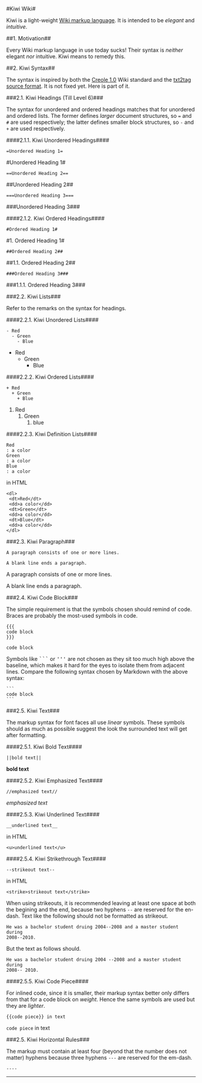 #Kiwi Wiki#

Kiwi is a light-weight [Wiki markup
language](http://c2.com/cgi/wiki?WikiMarkupLanguage).  It is intended to be
*elegant* and *intuitive*.

##1. Motivation##

Every Wiki markup language in use today sucks!  Their syntax is *neither*
elegant *nor* intuitive.  Kiwi means to remedy this.

##2. Kiwi Syntax##

The syntax is inspired by both the [Creole
1.0](http://www.wikicreole.org/wiki/Creole1.0) Wiki standard and the [txt2tag
source format](http://txt2tags.org/manpage.html#markup).  It is not fixed yet.
Here is part of it.

###2.1. Kiwi Headings (Till Level 6)###

The syntax for unordered and ordered headings matches that for unordered and
ordered lists.  The former defines *larger* document structures, so `=` and
`#` are used respectively; the latter defines smaller block structures, so `-`
and `+` are used respectively.

####2.1.1. Kiwi Unordered Headings####

```
=Unordered Heading 1=
```

#Unordered Heading 1#

```
==Unordered Heading 2==
```

##Unordered Heading 2##

```
===Unordered Heading 3===
```

###Unordered Heading 3###

####2.1.2. Kiwi Ordered Headings####

```
#Ordered Heading 1#
```

#1. Ordered Heading 1#

```
##Ordered Heading 2##
```

##1.1. Ordered Heading 2##

```
###Ordered Heading 3###
```

###1.1.1. Ordered Heading 3###

###2.2. Kiwi Lists###

Refer to the remarks on the syntax for headings.

####2.2.1. Kiwi Unordered Lists####

```
- Red
  - Green
    - Blue
```

* Red
   * Green
      * Blue

####2.2.2. Kiwi Ordered Lists####

```
+ Red
  + Green
    + Blue
```

1. Red
   1. Green
      1. blue

####2.2.3. Kiwi Definition Lists####

```
Red
: a color
Green
: a color
Blue
: a color
```
in HTML

```
<dl>
 <dt>Red</dt>
 <dd>a color</dd>
 <dt>Green</dt>
 <dd>a color</dd>
 <dt>Blue</dt>
 <dd>a color</dd>
</dl>
```

###2.3. Kiwi Paragraph###

```
A paragraph consists of one or more lines.

A blank line ends a paragraph.
```

A paragraph consists of one or more lines.

A blank line ends a paragraph.

###2.4. Kiwi Code Block###

The simple requirement is that the symbols chosen should remind of code.
Braces are probably the most-used symbols in code.
```
{{{
code block
}}}
```

```
code block
```

Symbols like <tt>```</tt> or <tt>'''</tt> are not chosen as they sit too much
high above the baseline, which makes it hard for the eyes to isolate them from
adjacent lines.  Compare the following syntax chosen by Markdown with the above
syntax:

    ```
    code block
    ```

###2.5. Kiwi Text###

The markup syntax for font faces all use *linear* symbols.  These symbols
should as much as possible suggest the look the surrounded text will get after
formatting.

####2.5.1. Kiwi Bold Text####

```
||bold text||
```

**bold text**

####2.5.2. Kiwi Emphasized Text####

```
//emphasized text//
```

*emphasized text*

####2.5.3. Kiwi Underlined Text####

```
__underlined text__
```

in HTML

```
<u>underlined text</u>
```

####2.5.4. Kiwi Strikethrough Text####

```
--strikeout text--
```

in HTML

```
<strike>strikeout text</strike>
```

When using strikeouts, it is recommended leaving at least one space at both
the begining and the end, because two hyphens `--` are reserved for the
en-dash.  Text like the following should not be formatted as strikeout.

```
He was a bachelor student druing 2004--2008 and a master student during
2008--2010.
```

But the text as follows should.

```
He was a bachelor student druing 2004 --2008 and a master student during
2008-- 2010.
```

####2.5.5. Kiwi Code Piece####

For inlined code, since it is smaller, their markup syntax better only differs
from that for a code block on *weight*.  Hence the same symbols are used but
they are *lighter*.

```
{{code piece}} in text
```

`code piece` in text

###2.5. Kiwi Horizontal Rules###

The markup must contain at least four (beyond that the number does not matter)
hyphens because three hyphens `---` are reserved for the em-dash.

```
----
```

----

